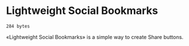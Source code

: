 # Lightweight Social Bookmarks 

`284 bytes`

«Lightweight Social Bookmarks» is a simple way to create Share buttons. 